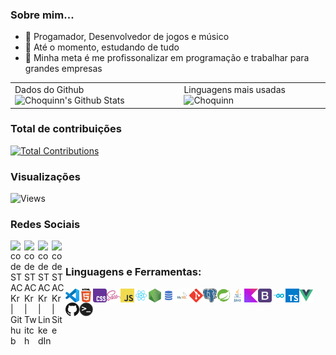 ### Sobre mim...
- 👋 Progamador, Desenvolvedor de jogos e músico
- 🔭 Até o momento, estudando de tudo
- 🥅 Minha meta é me profissonalizar em programação e trabalhar para grandes empresas

<table>
  <tr>   
    <td>
     Dados do Github
     <img alt="Choquinn's Github Stats" src="https://github-readme-stats.vercel.app/api?username=Choquinn&show_icons=true&hide_border=true&theme=dark" />
    </td>
    <td>
     Linguagens mais usadas
     <img alt="Choquinn" src="https://github-readme-stats.vercel.app/api/top-langs/?username=choquinn&layout=compact&theme=dark&title_color=268bd2" />
    </td>
  </tr>
</table>

### Total de contribuições
[![Total Contributions](https://github-readme-streak-stats.herokuapp.com/?user=Choquinn&layout=compact&theme=dracula&locale=pt-br&title_color=FFF)](https://github.com/anuraghazra/github-readme-stats)

### Visualizações
<p align="left"> <img src="https://komarev.com/ghpvc/?username=Choquinn&label=Profile%20views&color=0e75b6&style=flat" alt="Views" /> </p>

### Redes Sociais
[<img align="left" alt="codeSTACKr | Github" width="22px" src="https://cdn.jsdelivr.net/npm/simple-icons@v3/icons/github.svg" />][github]
[<img align="left" alt="codeSTACKr | Twitch" width="22px" src="https://cdn.jsdelivr.net/npm/simple-icons@v3/icons/twitch.svg" />][twitch]
[<img align="left" alt="codeSTACKr | LinkedIn" width="22px" src="https://cdn.jsdelivr.net/npm/simple-icons@v3/icons/linkedin.svg" />][linkedin]
[<img align="left" alt="codeSTACKr | Site" width="22px" src="https://cdn.jsdelivr.net/npm/simple-icons@3.11.0/icons/gatsby.svg" />][site]

<br />

### Linguagens e Ferramentas:

<img align="left" alt="Visual Studio Code" width="22px" src="https://raw.githubusercontent.com/github/explore/80688e429a7d4ef2fca1e82350fe8e3517d3494d/topics/visual-studio-code/visual-studio-code.png" />

<img align="left" alt="HTML5" width="22px" src="https://raw.githubusercontent.com/github/explore/80688e429a7d4ef2fca1e82350fe8e3517d3494d/topics/html/html.png" />

<img align="left" alt="CSS3" width="22px" src="https://raw.githubusercontent.com/github/explore/80688e429a7d4ef2fca1e82350fe8e3517d3494d/topics/css/css.png" />

<img align="left" alt="Sass" width="22px" src="https://raw.githubusercontent.com/github/explore/80688e429a7d4ef2fca1e82350fe8e3517d3494d/topics/sass/sass.png" />

<img align="left" alt="JavaScript" width="22px" src="https://raw.githubusercontent.com/github/explore/80688e429a7d4ef2fca1e82350fe8e3517d3494d/topics/javascript/javascript.png" />

<img align="left" alt="React" width="22px" src="https://raw.githubusercontent.com/github/explore/80688e429a7d4ef2fca1e82350fe8e3517d3494d/topics/react/react.png" />

<img align="left" alt="Node.js" width="22px" src="https://raw.githubusercontent.com/github/explore/80688e429a7d4ef2fca1e82350fe8e3517d3494d/topics/nodejs/nodejs.png" />

<img align="left" alt="SQL" width="22px" src="https://raw.githubusercontent.com/github/explore/80688e429a7d4ef2fca1e82350fe8e3517d3494d/topics/sql/sql.png" />

<img align="left" alt="MySQL" width="22px" src="https://raw.githubusercontent.com/github/explore/80688e429a7d4ef2fca1e82350fe8e3517d3494d/topics/mysql/mysql.png" />

<img align="left" alt="Git" width="22px" src="https://raw.githubusercontent.com/github/explore/80688e429a7d4ef2fca1e82350fe8e3517d3494d/topics/git/git.png" />

<img align="left" alt="PostgreSQL" width="22px" src="https://raw.githubusercontent.com/github/explore/main/topics/postgresql/postgresql.png" />

<img align="left" alt="SpringBoot" width="22px" src="https://raw.githubusercontent.com/github/explore/main/topics/spring-boot/spring-boot.png" />

<img align="left" alt="Java" width="22px" src="https://raw.githubusercontent.com/github/explore/main/topics/java/java.png" />

<img align="left" alt="Kotlin" width="22px" src="https://raw.githubusercontent.com/github/explore/main/topics/kotlin/kotlin.png" />

<img align="left" alt="BootStrap" width="22px" src="https://raw.githubusercontent.com/github/explore/main/topics/bootstrap/bootstrap.png" />

<img align="left" alt="Golang" width="22px" src="https://raw.githubusercontent.com/github/explore/main/topics/go/go.png" />

<img align="left" alt="TypeScript" width="22px" src="https://raw.githubusercontent.com/github/explore/main/topics/typescript/typescript.png" />

<img align="left" alt="VueJS" width="22px" src="https://raw.githubusercontent.com/github/explore/main/topics/vue/vue.png" />

<img align="left" alt="GitHub" width="22px" src="https://raw.githubusercontent.com/github/explore/78df643247d429f6cc873026c0622819ad797942/topics/github/github.png" />

<img align="left" alt="Terminal" width="22px" src="https://raw.githubusercontent.com/github/explore/80688e429a7d4ef2fca1e82350fe8e3517d3494d/topics/terminal/terminal.png" />

[github]: https://github.com/Choquinn
[twitch]: https://twitch.tv/Choquinn
[instagram]: https://instagram.com/devpaulinn
[linkedin]: https://www.linkedin.com/in/paulo-henrique-112362358
[site]: https://choquinn.github.io

<!---
Choquinn/Choquinn is a ✨ special ✨ repository because its `README.md` (this file) appears on your GitHub profile.
You can click the Preview link to take a look at your changes.
--->
